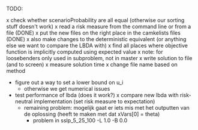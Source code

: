TODO:

x check whether scenarioProbability are all equal (otherwise our sorting stuff doesn't work)
x read a risk measure from the command line or from a file (DONE)
x put the new files on the right place in the camkelists files (DONE)
x also make changes to the deterministic equivalent (or anything else we want to compare the LBDA with)
x find all places where objective function is implicitly computed using expected value
    x note: for loosebenders only used in subproblem, not in master
x write solution to file (and to screen)
    x measure solution time
    x change file name based on method
- figure out a way to set a lower bound on u_i
    - otherwise we get numerical issues
- test performance of lbda (does it work?)
    x compare new lbda with risk-neutral implementation (set risk measure to expectation)
    - remaining problem: mogelijk gaat er iets mis met het outputten van de oplossing (heeft te maken met dat xVars[0] = theta)
        - problem in sslp_5_25_100 -L 1.0 -B 0.0

